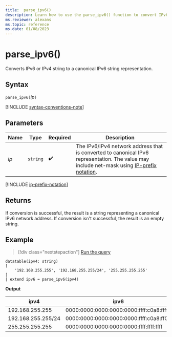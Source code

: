 ```yaml
---
title:  parse_ipv6()
description: Learn how to use the parse_ipv6() function to convert IPv6 or IPv4 strings to a canonical IPv6 string representation. 
ms.reviewer: alexans
ms.topic: reference
ms.date: 01/08/2023
---
```

# parse_ipv6()

Converts IPv6 or IPv4 string to a canonical IPv6 string representation.

## Syntax

`parse_ipv6(`*ip*`)`

[!INCLUDE [syntax-conventions-note](../includes/syntax-conventions-note.md)]

## Parameters

| Name | Type | Required | Description |
|--|--|--|--|
| *ip* | `string` |  :heavy_check_mark: | The IPv6/IPv4 network address that is converted to canonical IPv6 representation. The value may include net-mask using [IP-prefix notation](#ip-prefix-notation).|

[!INCLUDE [ip-prefix-notation](../includes/ip-prefix-notation.md)]

## Returns

If conversion is successful, the result is a string representing a canonical IPv6 network address.
If conversion isn't successful, the result is an empty string.

## Example

> [!div class="nextstepaction"]
> <a href="https://dataexplorer.azure.com/clusters/help/databases/Samples?query=H4sIAAAAAAAAA0tJLAHCpJxUjcyCMhMrheKSosy8dE2uaC4FIFA3tDTSMzSz0DMyNQVhdR0MIX0jE5AolAdXyBXLVaOQWlGSmpeiADTZTMFWoSCxqDg1HsQB26UJANsJke17AAAA" target="_blank">Run the query</a>

```kusto
datatable(ipv4: string)
[
    '192.168.255.255', '192.168.255.255/24', '255.255.255.255'
]
| extend ipv6 = parse_ipv6(ipv4)
```

**Output**

| ipv4               | ipv6                                    |
|--------------------|-----------------------------------------|
| 192.168.255.255    | 0000:0000:0000:0000:0000:ffff:c0a8:ffff |
| 192.168.255.255/24 | 0000:0000:0000:0000:0000:ffff:c0a8:ff00 |
| 255.255.255.255    | 0000:0000:0000:0000:0000:ffff:ffff:ffff |
